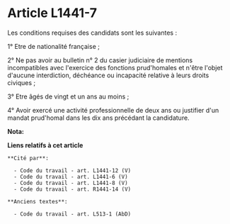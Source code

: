 # Article L1441-7

Les conditions requises des candidats sont les suivantes : 

1° Etre de nationalité française ; 

2° Ne pas avoir au bulletin n° 2 du casier judiciaire de mentions incompatibles avec l'exercice des fonctions prud'homales et
n'être l'objet d'aucune interdiction, déchéance ou incapacité relative à leurs droits civiques ; 

3° Etre âgés de vingt et un ans au moins ; 

4° Avoir exercé une activité professionnelle de deux ans ou justifier d'un mandat prud'homal dans les dix ans précédant la
candidature.

**Nota:**



**Liens relatifs à cet article**

	**Cité par**:

	  - Code du travail - art. L1441-12 (V)
	  - Code du travail - art. L1441-6 (V)
	  - Code du travail - art. L1441-8 (V)
	  - Code du travail - art. R1441-14 (V)

	**Anciens textes**:

	  - Code du travail - art. L513-1 (AbD)
